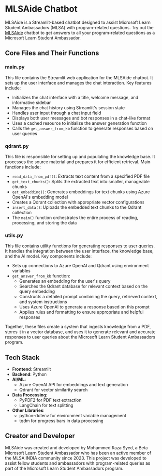 # MLSAide Chatbot

MLSAide is a Streamlit-based chatbot designed to assist Microsoft Learn Student Ambassadors (MLSA) with program-related questions. Try out the [MLSAide](https://mlsaide.streamlit.app/)
chatbot to get answers to all your program-related questions as a Microsoft Learn Student Ambassador.
## Core Files and Their Functions

### main.py

This file contains the Streamlit web application for the MLSAide chatbot. It sets up the user interface and manages the chat interaction. Key features include:

- Initializes the chat interface with a title, welcome message, and informative sidebar
- Manages the chat history using Streamlit's session state
- Handles user input through a chat input field
- Displays both user messages and bot responses in a chat-like format
- Uses a cached resource to initialize the answer generation function
- Calls the `get_answer_from_kb` function to generate responses based on user queries

### qdrant.py

This file is responsible for setting up and populating the knowledge base. It processes the source material and prepares it for efficient retrieval. Main functions include:

- `read_data_from_pdf()`: Extracts text content from a specified PDF file
- `get_text_chunks()`: Splits the extracted text into smaller, manageable chunks
- `get_embedding()`: Generates embeddings for text chunks using Azure OpenAI's embedding model
- Creates a Qdrant collection with appropriate vector configurations
- `insert_data()`: Uploads the embedded text chunks to the Qdrant collection
- The `main()` function orchestrates the entire process of reading, processing, and storing the data

### utils.py

This file contains utility functions for generating responses to user queries. It handles the integration between the user interface, the knowledge base, and the AI model. Key components include:

- Sets up connections to Azure OpenAI and Qdrant using environment variables
- `get_answer_from_kb` function:
  - Generates an embedding for the user's query
  - Searches the Qdrant database for relevant context based on the query embedding
  - Constructs a detailed prompt combining the query, retrieved context, and system instructions
  - Uses Azure OpenAI to generate a response based on this prompt
  - Applies rules and formatting to ensure appropriate and helpful responses

Together, these files create a system that ingests knowledge from a PDF, stores it in a vector database, and uses it to generate relevant and accurate responses to user queries about the Microsoft Learn Student Ambassadors program.

## Tech Stack

- **Frontend**: Streamlit
- **Backend**: Python
- **AI/ML**:
  - Azure OpenAI API for embeddings and text generation
  - Qdrant for vector similarity search
- **Data Processing**:
  - PyPDF2 for PDF text extraction
  - LangChain for text splitting
- **Other Libraries**:
  - python-dotenv for environment variable management
  - tqdm for progress bars in data processing

## Creator and Developer

MLSAide was created and developed by Mohammed Raza Syed, a Beta Microsoft Learn Student Ambassador who has been an active member of the MLSA INDIA community since 2023. This project was developed to assist fellow students and ambassadors with program-related queries as part of the Microsoft Learn Student Ambassadors program.
